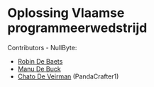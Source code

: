 # Oplossing Vlaamse programmeerwedstrijd

Contributors - NullByte:
* [Robin De Baets](https://github.com/RobinDeBaets)
* [Manu De Buck](https://github.com/ManuDeBuck)
* [Chato De Veirman](https://github.com/PandaCrafter1) (PandaCrafter1)
